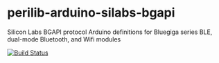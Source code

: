 # perilib-arduino-silabs-bgapi
Silicon Labs BGAPI protocol Arduino definitions for Bluegiga series BLE, dual-mode Bluetooth, and Wifi modules

[![Build Status](https://travis-ci.org/perilib/perilib-arduino-silabs-bgapi.svg?branch=master)](https://travis-ci.org/perilib/perilib-arduino-silabs-bgapi)
